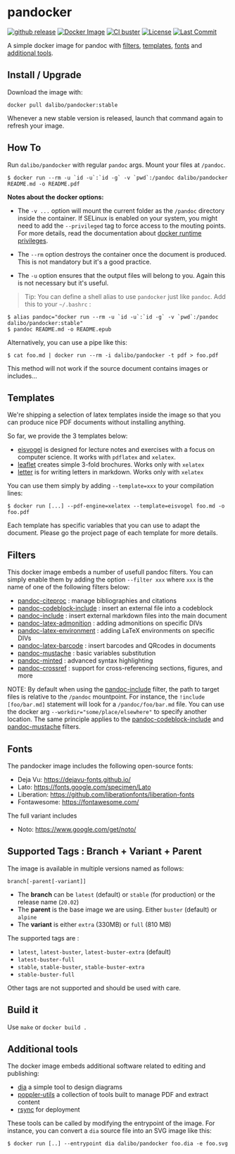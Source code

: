 # pandocker

[![github
release](https://img.shields.io/github/release/dalibo/pandocker.svg?label=current+release)](https://github.com/dalibo/pandocker/releases)
[![Docker Image](https://images.microbadger.com/badges/image/dalibo/pandocker.svg)](https://hub.docker.com/r/dalibo/pandocker)
[![CI buster](https://github.com/dalibo/pandocker/actions/workflows/buster.yml/badge.svg?branch=latest)](https://github.com/dalibo/pandocker/actions/workflows/buster.yml)
[![License](https://img.shields.io/github/license/dalibo/pandocker.svg)](https://github.com/dalibo/pandocker/blob/master/LICENSE)
[![Last Commit](https://img.shields.io/github/last-commit/dalibo/pandocker.svg)](https://github.com/dalibo/pandocker/branches)

A simple docker image for pandoc with [filters], [templates], [fonts] and [additional tools].

[filters]: #filters
[templates]: #templates
[fonts]: #fonts
[additional tools]: #additional_tools

## Install / Upgrade

Download the image with:

```console
docker pull dalibo/pandocker:stable
```

Whenever a new stable version is released, launch that command again to refresh your image.

## How To

Run `dalibo/pandocker`  with regular `pandoc` args. Mount your files at `/pandoc`.

```console
$ docker run --rm -u `id -u`:`id -g` -v `pwd`:/pandoc dalibo/pandocker README.md -o README.pdf
```

**Notes about the docker options:**

* The `-v ...` option will mount the current folder as the `/pandoc` directory
  inside the container. If SELinux is enabled on your system, you might need to
  add the `--privileged` tag to force access to the mouting points. For more
  details, read the documentation about [docker runtime privileges].

[docker runtime privileges]: https://docs.docker.com/engine/reference/run/#runtime-privilege-and-linux-capabilities


* The `--rm` option destroys the container once the document is produced.
  This is not mandatory but it's a good practice.

* The `-u` option ensures that the output files will belong to you.
  Again this is not necessary but it's useful.

> Tip: You can define a shell alias to use `pandocker` just like `pandoc`.
> Add this to your `~/.bashrc` :

```console
$ alias pandoc="docker run --rm -u `id -u`:`id -g` -v `pwd`:/pandoc dalibo/pandocker:stable"
$ pandoc README.md -o README.epub
```

Alternatively, you can use a pipe like this:

```console
$ cat foo.md | docker run --rm -i dalibo/pandocker -t pdf > foo.pdf
```

This method will not work if the source document contains images or includes...

## Templates

We're shipping a selection of latex templates inside the image so that you
can produce nice PDF documents without installing anything.

So far, we provide the 3 templates below:

* [eisvogel] is designed for lecture notes and exercises with a focus on computer
  science. It works with `pdflatex` and `xelatex`.
* [leaflet] creates simple 3-fold brochures. Works only with `xelatex`
* [letter] is for writing letters in markdown. Works only with `xelatex`

You can use them simply by adding `--template=xxx` to your compilation
lines:

``` console
$ docker run [...] --pdf-engine=xelatex --template=eisvogel foo.md -o foo.pdf
```

Each template has specific variables that you can use to adapt the document.
Please go the project page of each template for more details.

[eisvogel]: https://github.com/Wandmalfarbe/pandoc-latex-template
[leaflet]: https://gitlab.com/daamien/pandoc-leaflet-template
[letter]: https://github.com/aaronwolen/pandoc-letter

## Filters

This docker image embeds a number of usefull pandoc filters. You can simply enable them
by adding the option `--filter xxx` where `xxx` is the name of one of the following
filters below:

* [pandoc-citeproc] : manage bibliographies and citations
* [pandoc-codeblock-include] : insert an external file into a codeblock
* [pandoc-include] : insert external markdown files into the main document
* [pandoc-latex-admonition] : adding admonitions on specific DIVs
* [pandoc-latex-environment] : adding LaTeX environments on specific DIVs
* [pandoc-latex-barcode] : insert barcodes and QRcodes in documents
* [pandoc-mustache] : basic variables substitution
* [pandoc-minted] : advanced syntax highlighting
* [pandoc-crossref] : support for cross-referencing sections, figures, and more

NOTE: By default when using the [pandoc-include] filter, the path to target
files is relative to the `/pandoc` mountpoint. For instance,
the `!include [foo/bar.md]` statement will look for a `/pandoc/foo/bar.md` file.
You can use the docker arg `--workdir="some/place/elsewhere"` to specify
another location. The same principle applies to the [pandoc-codeblock-include]
and [pandoc-mustache] filters.

[pandoc-citeproc]: https://pandoc.org/demo/example19/Extension-citations.html
[pandoc-codeblock-include]: https://github.com/chdemko/pandoc-codeblock-include
[pandoc-include]: https://github.com/DCsunset/pandoc-include
[pandoc-latex-admonition]: https://github.com/chdemko/pandoc-latex-admonition
[pandoc-latex-environment]: https://github.com/chdemko/pandoc-latex-environment
[pandoc-latex-barcode]: https://github.com/daamien/pandoc-latex-barcode
[pandoc-mustache]: https://github.com/michaelstepner/pandoc-mustache
[pandoc-minted]: https://github.com/nick-ulle/pandoc-minted
[pandoc-crossref]: https://github.com/lierdakil/pandoc-crossref

## Fonts

The pandocker image includes the following open-source fonts:

* Deja Vu: https://dejavu-fonts.github.io/
* Lato: https://fonts.google.com/specimen/Lato
* Liberation: https://github.com/liberationfonts/liberation-fonts
* Fontawesome: https://fontawesome.com/

The full variant includes

* Noto: https://www.google.com/get/noto/

## Supported Tags : Branch + Variant + Parent

The image is available in multiple versions named as follows:

`branch[-parent[-variant]]`

* The __branch__ can be `latest` (default) or `stable` (for production)
  or the release name (`20.02`)
* The __parent__ is the base image we are using. Either `buster` (default)
  or `alpine`
* The __variant__ is either `extra` (330MB) or `full` (810 MB)

The supported tags are :

* `latest`, `latest-buster`, `latest-buster-extra` (default)
* `latest-buster-full`
* `stable`, `stable-buster`, `stable-buster-extra`
* `stable-buster-full`

Other tags are not supported and should be used with care.


## Build it

Use `make` or `docker build .`


## Additional tools

The docker image embeds additional software related to editing and publishing:

* [dia] a simple tool to design diagrams
* [poppler-utils] a collection of tools built to manage PDF and extract content
* [rsync] for deployment

[dia]: http://dia-installer.de/
[poppler-utils]: https://en.wikipedia.org/wiki/Poppler_(software)#poppler-utils
[rsync]: https://rsync.samba.org/documentation.html

These tools can be called by modifying the entrypoint of the image. For instance,
you can convert a `dia` source file into an SVG image like this:

``` console
$ docker run [..] --entrypoint dia dalibo/pandocker foo.dia -e foo.svg
```



